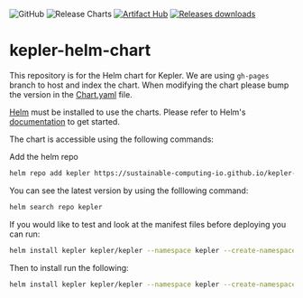 ![GitHub](https://img.shields.io/github/license/sustainable-computing-io/kepler-helm-chart) ![Release Charts](https://github.com/sustainable-computing-io/kepler-helm-chart/workflows/Release%20Charts/badge.svg?branch=main) [![Artifact Hub](https://img.shields.io/endpoint?url=https://artifacthub.io/badge/repository/kepler)](https://artifacthub.io/packages/search?repo=kepler) [![Releases downloads](https://img.shields.io/github/downloads/sustainable-computing-io/kepler-helm-chart/total.svg)](https://github.com/sustainable-computing-io/kepler-helm-chart/releases)
# kepler-helm-chart

This repository is for the Helm chart for Kepler.  We are using `gh-pages` branch to host and index the chart.  When modifying the chart please bump the version in the [Chart.yaml](/chart/kepler/Chart.yaml) file.

[Helm](https://helm.sh) must be installed to use the charts.
Please refer to Helm's [documentation](https://helm.sh/docs/) to get started.

The chart is accessible using the following commands:

Add the helm repo

```bash
helm repo add kepler https://sustainable-computing-io.github.io/kepler-helm-chart
```

You can see the latest version by using the folllowing command:

```bash
helm search repo kepler
```

If you would like to test and look at the manifest files before deploying you can run:

```bash
helm install kepler kepler/kepler --namespace kepler --create-namespace --dry-run --devel
```

Then to install run the following:

```bash
helm install kepler kepler/kepler --namespace kepler --create-namespace
```
